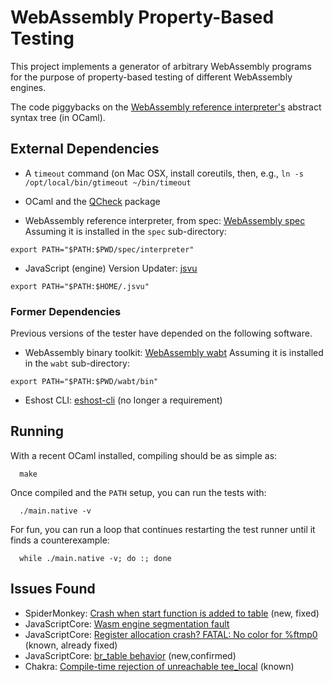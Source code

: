 # WebAssembly Property-Based Testing

This project implements a generator of arbitrary WebAssembly programs
for the purpose of property-based testing of different WebAssembly engines.

The code piggybacks on the [WebAssembly reference interpreter's](https://github.com/WebAssembly/spec) 
abstract syntax tree (in OCaml).


## External Dependencies

* A `timeout` command
  (on Mac OSX, install coreutils, then, e.g., `ln -s /opt/local/bin/gtimeout ~/bin/timeout`

* OCaml and the [QCheck](https://github.com/c-cube/qcheck) package

* WebAssembly reference interpreter, from spec: [WebAssembly spec](https://github.com/WebAssembly/spec)
  Assuming it is installed in the `spec` sub-directory:
```
export PATH="$PATH:$PWD/spec/interpreter"
```

* JavaScript (engine) Version Updater: [jsvu](https://github.com/GoogleChromeLabs/jsvu)
```
export PATH="$PATH:$HOME/.jsvu"
```


### Former Dependencies

Previous versions of the tester have depended on the following software.

* WebAssembly binary toolkit: [WebAssembly wabt](https://github.com/WebAssembly/wabt)
  Assuming it is installed in the `wabt` sub-directory:
```
export PATH="$PATH:$PWD/wabt/bin"
```
* Eshost CLI: [eshost-cli](https://github.com/bterlson/eshost-cli)
  (no longer a requirement)


## Running

With a recent OCaml installed, compiling should be as simple as:
```
  make
```

Once compiled and the `PATH` setup, you can run the tests with:
```
  ./main.native -v
```

For fun, you can run a loop that continues restarting the test runner
until it finds a counterexample:
```
  while ./main.native -v; do :; done
```

## Issues Found

* SpiderMonkey: [Crash when start function is added to table](https://bugzilla.mozilla.org/show_bug.cgi?id=1545086)  (new, fixed)
* JavaScriptCore: [Wasm engine segmentation fault](https://bugs.webkit.org/show_bug.cgi?id=202786)
* JavaScriptCore: [Register allocation crash? FATAL: No color for %ftmp0](https://bugs.webkit.org/show_bug.cgi?id=209294)  (known, already fixed)
* JavaScriptCore: [br_table behavior](https://bugs.webkit.org/show_bug.cgi?id=209333) (new,confirmed)
* Chakra: [Compile-time rejection of unreachable tee_local](https://github.com/microsoft/ChakraCore/issues/6185)  (known)
